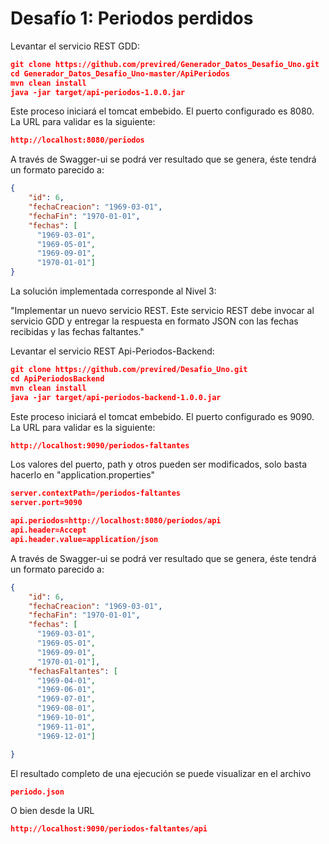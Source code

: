 # Desafío 1: Periodos perdidos

Levantar el servicio REST GDD:

```json
git clone https://github.com/previred/Generador_Datos_Desafio_Uno.git
cd Generador_Datos_Desafio_Uno-master/ApiPeriodos
mvn clean install
java -jar target/api-periodos-1.0.0.jar
```

Este proceso iniciará el tomcat embebido. El puerto configurado es 8080. La URL para validar es la siguiente:

```json
http://localhost:8080/periodos
```

A través de Swagger-ui se podrá ver resultado que se genera, éste tendrá un formato parecido a:
    
```json
{
    "id": 6,
    "fechaCreacion": "1969-03-01",
    "fechaFin": "1970-01-01",
    "fechas": [
      "1969-03-01",
      "1969-05-01",
      "1969-09-01",
      "1970-01-01"]
}
```



La solución implementada corresponde al Nivel 3:

"Implementar un nuevo servicio REST. Este servicio REST debe invocar al servicio GDD y entregar la respuesta en formato JSON con las fechas recibidas y las fechas faltantes."

Levantar el servicio REST Api-Periodos-Backend:

```json
git clone https://github.com/previred/Desafio_Uno.git
cd ApiPeriodosBackend
mvn clean install
java -jar target/api-periodos-backend-1.0.0.jar
```

Este proceso iniciará el tomcat embebido. El puerto configurado es 9090. La URL para validar es la siguiente:

```json
http://localhost:9090/periodos-faltantes
```
Los valores del puerto, path y otros pueden ser modificados, solo basta hacerlo en "application.properties"

```json
server.contextPath=/periodos-faltantes
server.port=9090

api.periodos=http://localhost:8080/periodos/api
api.header=Accept
api.header.value=application/json
```

A través de Swagger-ui se podrá ver resultado que se genera, éste tendrá un formato parecido a:

```json
{
    "id": 6,
    "fechaCreacion": "1969-03-01",
    "fechaFin": "1970-01-01",
    "fechas": [
      "1969-03-01",
      "1969-05-01",
      "1969-09-01",
      "1970-01-01"],
    "fechasFaltantes": [
      "1969-04-01",
      "1969-06-01",
      "1969-07-01",
      "1969-08-01",
      "1969-10-01",
      "1969-11-01",
      "1969-12-01"]

}
```

El resultado completo de una ejecución se puede visualizar en el archivo

```json
periodo.json
```
O bien desde la URL

```json
http://localhost:9090/periodos-faltantes/api
```